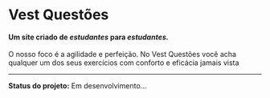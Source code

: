 # Vest Questões

**Um site criado de _estudantes_ para _estudantes._** <br><br>
O nosso foco é a agilidade e perfeição. No Vest Questões você acha qualquer um dos seus exercícios com conforto e eficácia jamais vista

---
**Status do projeto:** Em desenvolvimento...
